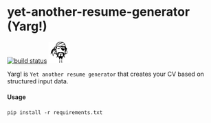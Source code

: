 #  yet-another-resume-generator (Yarg!)

[![build status](
  http://img.shields.io/travis/inz1981/yet-another-resume-generator/master.svg?style=flat)](
 https://travis-ci.org/inz1981/yet-another-resume-generator)
<img src="img/yarg.png" alt="Yarg!" width="50" height="50">

Yarg! is `Yet another resume generator` that creates your CV based on structured input data.

#### Usage

`pip install -r requirements.txt`


